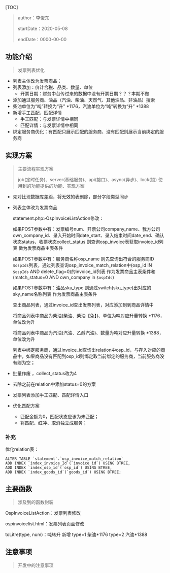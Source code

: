 [TOC]

>author：李俊东
>
>startDate：2020-05-08
>
>endDate：0000-00-00

## 功能介绍

> 发票列表优化

* 列表主体改为发票商品；
* 列表添加：价计合税、品类、数量、单位
  * 开票日期：财务中台传过来的数据中没有开票日期？？？本期不做
* 添加通过服务商、油品（汽油、柴油、天然气、其他油品、非油品）搜索
* 柴油单位为“吨”转换为“升” *1176，汽油单位为“吨”转换为“升” *1388
* 新增手工匹配、匹配详情
  * 手工匹配：与发票详情中相同
  * 匹配详情：与发票详情中相同
* 绑定服务商优化：有匹配只展示匹配的服务商、没有匹配则展示当前绑定的服务商

## 实现方案

> 主要流程实现方案
>
> job(定时任务)、server(基础服务)、api(接口)、async(异步)、lock(锁) 使用到的功能提供的功能、实现方案

* 先对比现数据库差距，将无效的表删除，部分字段类型同步

* 列表主体改为发票商品

  statement.php>OspInvoiceListAction修改：

  如果POST参数中有：发票编号num、开票公司company_name、我方公司own_company_id、录入开始时间date_start、录入结束时间date_end、确认状态status、收票状态collect_status 则查询osp_invoice表获取invoice_id列表 做为发票商品主表条件

  如果POST参数中有：服务商名称osp_name 则先查询出符合的服务商ID ``$ospIds``列表，通过列表查询osp_invoice_match_relation中(osp_id IN`` $ospIds`` AND delete_flag=0)的invoice_id列表 作为发票商品主表条件和(match_status=0 AND own_company in ``$ospIds``)
  
  如果POST参数中有：油品sku_type 则通过switch(sku_type)出对应的sky_name名称列表 作为发票商品主表条件
  
  查出商品列表，通过invoice_id查出发票列表，对应添加到到商品详情中
  
  将商品列表中商品为柴油(柴油、柴油【免】)、单位为吨对应升量转换 *1176，单位改为升
  
  将商品列表中商品为汽油(汽油、乙醇汽油)、数量为吨对应升量转换 *1388，单位改为升
  
  列表中绑定服务商，通过invoice_id查询出relation中osp_id，与存入对应的商品中，如果商品没有匹配到osp_id则绑定取当前绑定的服务商，当前服务商没有则为空；
  
* 批量作废 ，collect_status改为4

* 去除之前在relation中添加status=0的方案

* 发票列表添加手工匹配、匹配详情入口

* 优化匹配方案

  * 匹配金额为0，匹配状态应该为未匹配；
  * 将匹配、红冲、取消独立成服务；

### 补充

优化relation表：

````
ALTER TABLE `statement`.`osp_invoice_match_relation`
ADD INDEX `index_invoice_Id`(`invoice_id`) USING BTREE,
ADD INDEX `index_osp_id`(`osp_id`) USING BTREE,
ADD INDEX `index_goods_id`(`goods_id`) USING BTREE;
````



## 主要函数

> 涉及到的函数封装

OspInvoiceListAction：发票列表修改

ospinvoicelist.html：发票列表页面修改

toLitre(type, num)：吨转升 新增 type=1 柴油\*1176 type=2 汽油\*1388



## 注意事项

> 开发中的注意事项